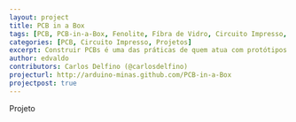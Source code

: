 ```yaml
---
layout: project
title: PCB in a Box
tags: [PCB, PCB-in-a-Box, Fenolite, Fíbra de Vidro, Circuito Impresso, Projetos]
categories: [PCB, Circuito Impresso, Projetos]
excerpt: Construir PCBs é uma das práticas de quem atua com protótipos em eletronica, principalmente com Arduino, veja neste projeto como construir uma base de insolação para o metodo SilkScreen de confeção de PCBs
author: edvaldo
contributors: Carlos Delfino (@carlosdelfino)
projecturl: http://arduino-minas.github.com/PCB-in-a-Box
projectpost: true
---
```

Projeto
